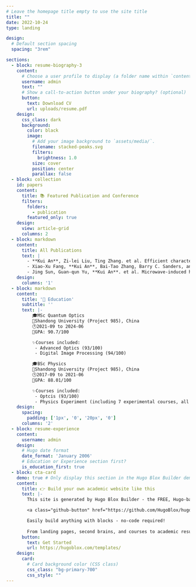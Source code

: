```yaml
---
# Leave the homepage title empty to use the site title
title: ""
date: 2022-10-24
type: landing

design:
  # Default section spacing
  spacing: "3rem"

sections:
  - block: resume-biography-3
    content:
      # Choose a user profile to display (a folder name within `content/authors/`)
      username: admin
      text: ""
      # Show a call-to-action button under your biography? (optional)
      button:
        text: Download CV
        url: uploads/resume.pdf
    design:
      css_class: dark
      background:
        color: black
        image:
          # Add your image background to `assets/media/`.
          filename: stacked-peaks.svg
          filters:
            brightness: 1.0
          size: cover
          position: center
          parallax: false
  - block: collection
    id: papers
    content:
      title: 📚 Featured Publication and Conference
      filters:
        folders:
          - publication
        featured_only: true
    design:
      view: article-grid
      columns: 2
  - block: markdown
    content:
      title: All Publications
      text: |
        - **Kui An**, Zi-lei Liu, Ting Zhang. et al. Efficient characterizations of multiphoton states with an ultra-thin optical device. **_Nature_ _Communications_** 15, 3944 (2024).
        - Xiao-Xu Fang, **Kui An**, Bai-Tao Zhang, Barry C. Sanders, and He Lu. Maximal coin-position entanglement generation in a quantum walk for the third step and beyond regardless of the initial state. **_Physics_ _Review_ _A_** 107, 012433 (2023).
        - Jing Sun, Guan-qun Yu, **Kui An**. et al. Microwave-induced high-energy sites and targeted energy transition promising for efficient energy deployment. **_Frontiers_ _in_ _Energy_** 16, 931–942 (2022). 
    design:
      columns: '1'
  - block: markdown
    content:
      title: '🏫 Education'
      subtitle: ''
      text: |-
          🎓MSc Quantum Optics
          🏫Shandong University (Project 985), China
          🕐2021-09 to 2024-06
          📑GPA: 90.7/100

          ✨Courses included:
           - Advanced Optics (93/100)
           - Digital Image Processing (94/100)

          🎓BSc Physics
          🏫Shandong University (Project 985), China
          🕓2017-09 to 2021-06
          📑GPA: 88.01/100

          ✨Courses included:
           - Optcis (93/100)
           - Physics Experiment (including 7 experimental courses, all "Excellent")
    design:
      spacing:
        padding: ['1px', '0', '20px', '0']
      columns: '2'
  - block: resume-experience
    content:
      username: admin
    design:
      # Hugo date format
      date_format: 'January 2006'
      # Education or Experience section first?
      is_education_first: true
  - block: cta-card
    demo: true # Only display this section in the Hugo Blox Builder demo site
    content:
      title: 👉 Build your own academic website like this
      text: |-
        This site is generated by Hugo Blox Builder - the FREE, Hugo-based open source website builder trusted by 250,000+ academics like you.

        <a class="github-button" href="https://github.com/HugoBlox/hugo-blox-builder" data-color-scheme="no-preference: light; light: light; dark: dark;" data-icon="octicon-star" data-size="large" data-show-count="true" aria-label="Star HugoBlox/hugo-blox-builder on GitHub">Star</a>

        Easily build anything with blocks - no-code required!
        
        From landing pages, second brains, and courses to academic resumés, conferences, and tech blogs.
      button:
        text: Get Started
        url: https://hugoblox.com/templates/
    design:
      card:
        # Card background color (CSS class)
        css_class: "bg-primary-700"
        css_style: ""
---
```

